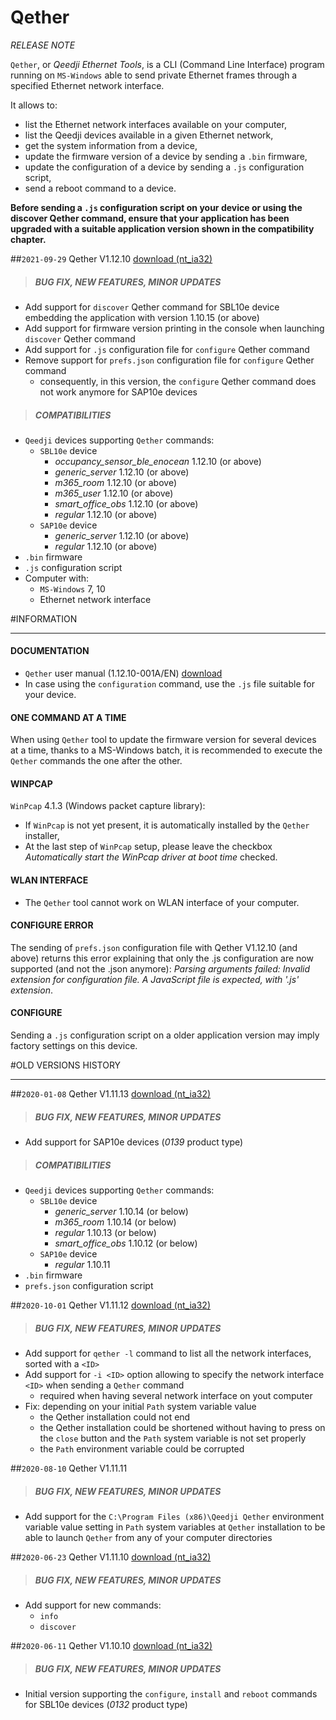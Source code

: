 # Qether
*RELEASE NOTE*

`Qether`, or *Qeedji Ethernet Tools*, is a CLI (Command Line Interface) program running on `MS-Windows` able to send private Ethernet frames through a specified Ethernet network interface.

It allows to:

- list the Ethernet network interfaces available on your computer,
- list the Qeedji devices available in a given Ethernet network,
- get the system information from a device,
- update the firmware version of a device by sending a `.bin` firmware,
- update the configuration of a device by sending a `.js` configuration script,
- send a reboot command to a device.

**Before sending a `.js` configuration script on your device or using the discover Qether command, ensure that your application has been upgraded with a suitable application version shown in the compatibility chapter.**

##`2021-09-29` Qether V1.12.10 [download (nt_ia32)](https://github.com/innes-labs/archives/downloads/sbl10e/qether/qether-nt_ia32-setup-1.12.10.exe)
>##### **BUG FIX, NEW FEATURES, MINOR UPDATES**
- Add support for `discover` Qether command for SBL10e device embedding the application with version 1.10.15 (or above)
- Add support for firmware version printing in the console when launching `discover` Qether command
- Add support for `.js` configuration file for `configure` Qether command
- Remove support for `prefs.json` configuration file for `configure` Qether command
	- consequently, in this version, the `configure` Qether command does not work anymore for SAP10e devices
>##### **COMPATIBILITIES**
- `Qeedji` devices supporting `Qether` commands:
	- `SBL10e` device
		- *occupancy_sensor_ble_enocean* 1.12.10 (or above)
		- *generic_server* 1.12.10 (or above)
		- *m365_room* 1.12.10 (or above)
		- *m365_user* 1.12.10 (or above)
		- *smart_office_obs* 1.12.10 (or above)
		- *regular* 1.12.10 (or above)
	- `SAP10e` device
		- *generic_server* 1.12.10 (or above)
		- *regular* 1.12.10 (or above)
- `.bin` firmware
- `.js` configuration script
- Computer with:
	- `MS-Windows` 7, 10
	- Ethernet network interface

#INFORMATION
***********************************************************************
#### **DOCUMENTATION**
- `Qether` user manual (1.12.10-001A/EN) [download](https://github.com/innes-labs/archives/downloads/sbl10e/qether/qether-user_manual-1.12.10-001A_en.pdf)
- In case using the `configuration` command, use the `.js` file suitable for your device.
#### **ONE COMMAND AT A TIME**
When using `Qether` tool to update the firmware version for several devices at a time, thanks to a MS-Windows batch, it is recommended to execute the `Qether` commands the one after the other.
#### **WINPCAP**
`WinPcap` 4.1.3 (Windows packet capture library):
- If `WinPcap` is not yet present, it is automatically installed by the `Qether` installer,
- At the last step of `WinPcap` setup, please leave the checkbox *Automatically start the WinPcap driver at boot time* checked.
#### **WLAN INTERFACE**
- The `Qether` tool cannot work on WLAN interface of your computer.
#### **CONFIGURE ERROR**
The sending of `prefs.json` configuration file with Qether V1.12.10 (and above) returns this error explaining that only the .js configuration are now supported (and not the .json anymore): *Parsing arguments failed: Invalid extension for configuration file. A JavaScript file is expected, with '.js' extension*.
#### **CONFIGURE**
Sending a `.js` configuration script on a older application version may imply factory settings on this device.

#OLD VERSIONS HISTORY
***********************************************************************

##`2020-01-08` Qether V1.11.13 [download (nt_ia32)](https://github.com/innes-labs/archives/downloads/sbl10e/qether/qether-nt_ia32-setup-1.11.13.exe)
>##### **BUG FIX, NEW FEATURES, MINOR UPDATES**
- Add support for SAP10e devices (*0139* product type)
>##### **COMPATIBILITIES**
- `Qeedji` devices supporting `Qether` commands:
	- `SBL10e` device
		- *generic_server* 1.10.14 (or below)
		- *m365_room* 1.10.14 (or below)
		- *regular* 1.10.13 (or below)
		- *smart_office_obs* 1.10.12 (or below)
	- `SAP10e` device
		- *regular* 1.10.11
- `.bin` firmware
- `prefs.json` configuration script

##`2020-10-01` Qether V1.11.12 [download (nt_ia32)](https://github.com/innes-labs/archives/downloads/sbl10e/qether/qether-nt_ia32-setup-1.11.12.exe)
>##### **BUG FIX, NEW FEATURES, MINOR UPDATES**
- Add support for ```qether -l``` command to list all the network interfaces, sorted with a ```<ID>```
- Add support for ```-i <ID>``` option allowing to specify the network interface ```<ID>``` when sending a `Qether` command
	- required when having several network interface on yout computer
- Fix: depending on your initial ```Path``` system variable value
	- the Qether installation could not end
	- the Qether installation could be shortened without having to press on the ```close``` button and the ```Path``` system variable is not set properly
	- the `Path` environment variable could be corrupted

##`2020-08-10` Qether V1.11.11
>##### **BUG FIX, NEW FEATURES, MINOR UPDATES**
- Add support for the `C:\Program Files (x86)\Qeedji Qether` environment variable value setting in `Path` system variables at `Qether` installation to be able to launch `Qether` from any of your computer directories

##`2020-06-23` Qether V1.11.10 [download (nt_ia32)](https://github.com/innes-labs/archives/downloads/sbl10e/qether/qether-nt_ia32-setup-1.11.10.exe)
>##### **BUG FIX, NEW FEATURES, MINOR UPDATES**
- Add support for new commands:
	- `info`
	- `discover`

##`2020-06-11` Qether V1.10.10 [download (nt_ia32)](https://github.com/innes-labs/archives/downloads/sbl10e/qether/qether-nt_ia32-setup-1.10.10.exe)
>##### **BUG FIX, NEW FEATURES, MINOR UPDATES**
- Initial version supporting the `configure`, `install` and `reboot` commands for SBL10e devices (*0132* product type)
